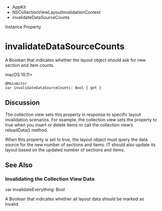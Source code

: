 

- AppKit
- NSCollectionViewLayoutInvalidationContext
-  invalidateDataSourceCounts 

Instance Property

# invalidateDataSourceCounts

A Boolean that indicates whether the layout object should ask for new section and item counts.

macOS 10.11+

``` source
@MainActor
var invalidateDataSourceCounts: Bool { get }
```

## Discussion

The collection view sets this property in response to specific layout invalidation scenarios. For example, the collection view sets the property to true when you insert or delete items or call the collection view’s reloadData() method.

When this property is set to true, the layout object must query the data source for the new number of sections and items. IT should also update its layout based on the updated number of sections and items.

## See Also

### Invalidating the Collection View Data

var invalidateEverything: Bool

A Boolean that indicates whether all layout data should be marked as invalid.

